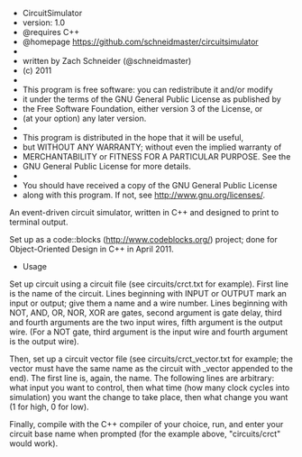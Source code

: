  * CircuitSimulator
 * version: 1.0
 * @requires C++
 * @homepage https://github.com/schneidmaster/circuitsimulator
 * 
 * written by Zach Schneider (@schneidmaster)
 * (c) 2011
 * 
 * This program is free software: you can redistribute it and/or modify
 * it under the terms of the GNU General Public License as published by
 * the Free Software Foundation, either version 3 of the License, or
 * (at your option) any later version.
 * 
 * This program is distributed in the hope that it will be useful,
 * but WITHOUT ANY WARRANTY; without even the implied warranty of
 * MERCHANTABILITY or FITNESS FOR A PARTICULAR PURPOSE.  See the
 * GNU General Public License for more details.
 * 
 * You should have received a copy of the GNU General Public License
 * along with this program.  If not, see <http://www.gnu.org/licenses/>.

An event-driven circuit simulator, written in C++ and designed to print to terminal output.

Set up as a code::blocks (http://www.codeblocks.org/) project; done for Object-Oriented Design in C++ in April 2011.

* Usage

Set up circuit using a circuit file (see circuits/crct.txt for example).  First line is the name of the circuit.  Lines beginning with INPUT or OUTPUT mark an input or output; give them a name and a wire number.  Lines beginning with NOT, AND, OR, NOR, XOR are gates, second argument is gate delay, third and fourth arguments are the two input wires, fifth argument is the output wire.  (For a NOT gate, third argument is the input wire and fourth argument is the output wire).

Then, set up a circuit vector file (see circuits/crct_vector.txt for example; the vector must have the same name as the circuit with _vector appended to the end).  The first line is, again, the name.  The following lines are arbitrary: what input you want to control, then what time (how many clock cycles into simulation) you want the change to take place, then what change you want (1 for high, 0 for low).

Finally, compile with the C++ compiler of your choice, run, and enter your circuit base name when prompted (for the example above, "circuits/crct" would work).